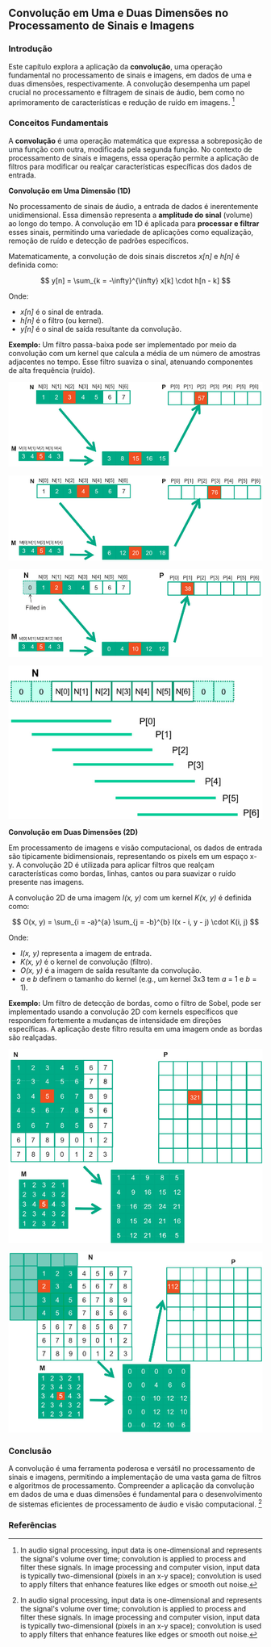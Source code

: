 ## Convolução em Uma e Duas Dimensões no Processamento de Sinais e Imagens

### Introdução

Este capítulo explora a aplicação da **convolução**, uma operação fundamental no processamento de sinais e imagens, em dados de uma e duas dimensões, respectivamente. A convolução desempenha um papel crucial no processamento e filtragem de sinais de áudio, bem como no aprimoramento de características e redução de ruído em imagens. [^1]

### Conceitos Fundamentais

A **convolução** é uma operação matemática que expressa a sobreposição de uma função com outra, modificada pela segunda função. No contexto de processamento de sinais e imagens, essa operação permite a aplicação de filtros para modificar ou realçar características específicas dos dados de entrada.

**Convolução em Uma Dimensão (1D)**

No processamento de sinais de áudio, a entrada de dados é inerentemente unidimensional. Essa dimensão representa a **amplitude do sinal** (volume) ao longo do tempo. A convolução em 1D é aplicada para **processar e filtrar** esses sinais, permitindo uma variedade de aplicações como equalização, remoção de ruído e detecção de padrões específicos.

Matematicamente, a convolução de dois sinais discretos *x[n]* e *h[n]* é definida como:

$$
y[n] = \sum_{k = -\infty}^{\infty} x[k] \cdot h[n - k]
$$

Onde:
*   *x[n]* é o sinal de entrada.
*   *h[n]* é o filtro (ou kernel).
*   *y[n]* é o sinal de saída resultante da convolução.

**Exemplo:** Um filtro passa-baixa pode ser implementado por meio da convolução com um kernel que calcula a média de um número de amostras adjacentes no tempo. Esse filtro suaviza o sinal, atenuando componentes de alta frequência (ruído).

![Illustration of 1D convolution: input array N convolved with mask M results in output array P, calculating P[2] as 57.](./../images/image2.jpg)

![1D convolution example showing calculation of P[3] based on input array N and mask M.](./../images/image11.jpg)

![1D convolution with boundary conditions, showing input array N, mask M, and output array P, where missing elements are padded with zeros.](./../images/image6.jpg)

![1D convolution showing the application of a mask to an input array N, resulting in output array P with ghost elements for boundary conditions.](./../images/image9.jpg)

**Convolução em Duas Dimensões (2D)**

Em processamento de imagens e visão computacional, os dados de entrada são tipicamente bidimensionais, representando os pixels em um espaço x-y. A convolução 2D é utilizada para aplicar filtros que realçam características como bordas, linhas, cantos ou para suavizar o ruído presente nas imagens.

A convolução 2D de uma imagem *I(x, y)* com um kernel *K(x, y)* é definida como:

$$
O(x, y) = \sum_{i = -a}^{a} \sum_{j = -b}^{b} I(x - i, y - j) \cdot K(i, j)
$$

Onde:
*   *I(x, y)* representa a imagem de entrada.
*   *K(x, y)* é o kernel de convolução (filtro).
*   *O(x, y)* é a imagem de saída resultante da convolução.
*   *a* e *b* definem o tamanho do kernel (e.g., um kernel 3x3 tem *a* = 1 e *b* = 1).

**Exemplo:** Um filtro de detecção de bordas, como o filtro de Sobel, pode ser implementado usando a convolução 2D com kernels específicos que respondem fortemente a mudanças de intensidade em direções específicas. A aplicação deste filtro resulta em uma imagem onde as bordas são realçadas.

![Illustration of a 2D convolution operation showing input (N), mask (M), and output (P) arrays.](./../images/image1.jpg)

![Illustration of a 2D convolution boundary condition where missing input elements are treated as zero.](./../images/image8.jpg)

### Conclusão

A convolução é uma ferramenta poderosa e versátil no processamento de sinais e imagens, permitindo a implementação de uma vasta gama de filtros e algoritmos de processamento. Compreender a aplicação da convolução em dados de uma e duas dimensões é fundamental para o desenvolvimento de sistemas eficientes de processamento de áudio e visão computacional. [^1]

### Referências
[^1]: In audio signal processing, input data is one-dimensional and represents the signal's volume over time; convolution is applied to process and filter these signals. In image processing and computer vision, input data is typically two-dimensional (pixels in an x-y space); convolution is used to apply filters that enhance features like edges or smooth out noise.
<!-- END -->